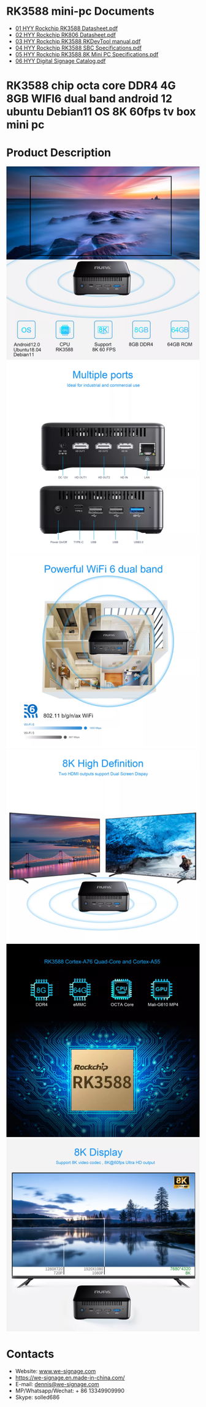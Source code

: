 # RK3588 mini-pc Documents
- [01 HYY Rockchip RK3588 Datasheet.pdf](./RK3588_Documents/01_HYY_Rockchip_RK3588_Datasheet.pdf?raw=true)
- [02 HYY Rockchip RK806 Datasheet.pdf](./RK3588_Documents/02_HYY_Rockchip_RK806_Datasheet.pdf?raw=true)
- [03 HYY Rockchip RK3588 RKDevTool manual.pdf](./RK3588_Documents/03_HYY_RKDevTool_manual.pdf?raw=true)
- [04 HYY Rockchip RK3588 SBC Specifications.pdf](./RK3588_Documents/04_HYY_RK3588_SBC_Specifications.pdf?raw=true)
- [05 HYY Rockchip RK3588 8K Mini PC Specifications.pdf](./RK3588_Documents/05_HYY_RK3588_8K_Mini_PC_specs.pdf?raw=true)
- [06 HYY Digital Signage Catalog.pdf](./RK3588_Documents/06_HYY_Digital_Signage_Catalog.pdf?raw=true)

# RK3588 chip octa core DDR4 4G 8GB WIFI6 dual band android 12 ubuntu Debian11 OS 8K 60fps tv box mini pc

# Product Description
![RK3588 minipc 1](mini_pc_imgs/RK3588_minipc_1.png?raw=true)
![RK3588 minipc 2](mini_pc_imgs/RK3588_minipc_2.png?raw=true)
![RK3588 minipc 3](mini_pc_imgs/RK3588_minipc_3.png?raw=true)
![RK3588 minipc 4](mini_pc_imgs/RK3588_minipc_4.png?raw=true)
![RK3588 minipc 5](mini_pc_imgs/RK3588_minipc_5.png?raw=true)
![RK3588 minipc 6](mini_pc_imgs/RK3588_minipc_6.png?raw=true)
# Contacts
- Website: www.we-signage.com
- https://we-signage.en.made-in-china.com/
- E-mail: dennis@we-signage.com
- MP/Whatsapp/Wechat: + 86 13349909990
- Skype: solled686
